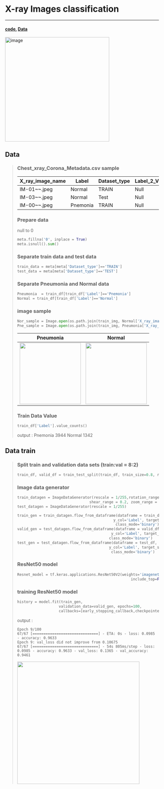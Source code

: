 X-ray Images classification
=============
***
#### [code](https://github.com/yeol0129/xray_ResNet50_Pneumonia/blob/main/pneumonia_resnet50.ipynb), [Data](https://www.kaggle.com/datasets/praveengovi/coronahack-chest-xraydataset)

<img width="341" alt="image" src="https://user-images.githubusercontent.com/111839344/217168467-0eabe747-f830-4050-ab68-3263ff7c10a4.png">

## Data 
>  ### Chest_xray_Corona_Metadata.csv sample
>  X_ray_image_name|Label|Dataset_type|Label_2_Virus_category|Label_1_Virus_category
> ---|---|---|---|---|
> IM-01~~.jpeg|Normal|TRAIN|Null|bacteria
> IM-03~~.jpeg|Normal|Test|Null|virus
> IM-00~~.jpeg|Pnemonia|TRAIN|Null|Covid-19
>  ### Prepare data
>  null to 0
>  ```python
>  meta.fillna('0', inplace = True)
>  meta.isnull().sum()
>  ```
>  ### Separate train data and test data
>  ```python
>  train_data = meta[meta['Dataset_type']=='TRAIN']
>  test_data = meta[meta['Dataset_type']=='TEST']
>  ```
>  ### Separate Pneumonia and Normal data
>  ```python
>  Pneumonia  = train_df[train_df['Label']=='Pnemonia']  
>  Normal = train_df[train_df['Label']=='Normal']
>  ```
> ### image sample
>  ```python
>  Nor_sample = Image.open(os.path.join(train_img, Normal['X_ray_image_name'].iloc[1]))
>  Pne_sample = Image.open(os.path.join(train_img, Pneumonia['X_ray_image_name'].iloc[1]))
>  ```
> Pneumonia|Normal
> ---|---|
> <img src="https://user-images.githubusercontent.com/111839344/191780342-da945fb9-a1e2-4c58-b157-a8c2ce632917.png" width="200" height="200">|<img src="https://user-images.githubusercontent.com/111839344/191781073-e5f198af-63ae-4ddb-a794-01026e13f7e4.png" width="200" height="200">
> ### Train Data Value
> ```python
> train_df['Label'].value_counts()
> ```
> output : 
> Pnemonia    3944
> Normal      1342

## Data train
> ### Split train and validation data sets (train:val = 8:2)
> ```python
> train_df, valid_df = train_test_split(train_df, train_size=0.8, random_state=0)
> ```
> ### Image data generator
> ```python
> train_datagen = ImageDataGenerator(rescale = 1/255,rotation_range = 30, width_shift_range = 0.2, height_shift_range = 0.2, 
>                                  shear_range = 0.2, zoom_range = 0.2, horizontal_flip = True, vertical_flip =True)
> test_datagen = ImageDataGenerator(rescale = 1/255)
> ```
> ```python
> train_gen = train_datagen.flow_from_dataframe(dataframe = train_df, directory=train_img, x_col='X_ray_image_name', 
>                                             y_col='Label', target_size=(224,224), batch_size=64, 
>                                              class_mode='binary')
> valid_gen = test_datagen.flow_from_dataframe(dataframe = valid_df, directory=train_img, x_col='X_ray_image_name',
>                                            y_col='Label', target_size=(224,224), batch_size=64, 
>                                           class_mode='binary')
> test_gen = test_datagen.flow_from_dataframe(dataframe = test_df, directory=test_img, x_col='X_ray_image_name', 
>                                           y_col='Label', target_size=(224,224), batch_size=64,
>                                            class_mode='binary')
> ```
> ### ResNet50 model
> ```python
> Resnet_model = tf.keras.applications.ResNet50V2(weights='imagenet', input_shape = (224,224,3),
>                                                     include_top=False)
> ```
> 
> 
>
> 
> ### training ResNet50 model
> ```python
> history = model.fit(train_gen, 
>                    validation_data=valid_gen, epochs=100, 
>                    callbacks=[early_stopping_callback,checkpointer])
> ```
> output :
> ```
> Epoch 9/100
> 67/67 [==============================] - ETA: 0s - loss: 0.0985 - accuracy: 0.9633
> Epoch 9: val_loss did not improve from 0.10675
> 67/67 [==============================] - 54s 805ms/step - loss: 0.0985 - accuracy: 0.9633 - val_loss: 0.1365 - val_accuracy: 0.9461
> ```
> <img src="https://user-images.githubusercontent.com/111839344/191777801-97fd13aa-7f06-47ec-a510-f38a3b107e27.png" width="400" height="400"/>

